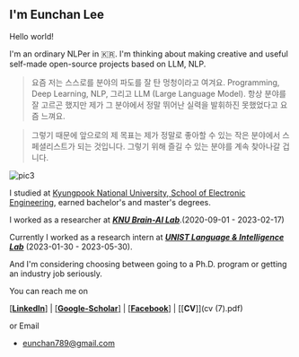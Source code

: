
## I'm Eunchan Lee

Hello world! 

I'm an ordinary NLPer in 🇰🇷.  I'm thinking about making creative and useful self-made open-source projects based on LLM, NLP.


> 요즘 저는 스스로를 분야의 파도를 잘 탄 멍청이라고 여겨요. Programming, Deep Learning, NLP, 그리고 LLM (Large Language Model). 
항상 분야를 잘 고르곤 했지만 제가 그 분야에서 정말 뛰어난 실력을 발휘하진 못했었다고 요즘 느껴요. 

> 그렇기 때문에 앞으로의 제 목표는 제가 정말로 좋아할 수 있는 작은 분야에서 스페셜리스트가 되는 것입니다. 
> 그렇기 위해 즐길 수 있는 분야를 계속 찾아나갈 겁니다. 





![pic3](https://github.com/purang2/purang2/assets/46081500/de055688-cf1a-4e87-977b-b5c9d1c737f4)


I studied at [Kyungpook National University, School of Electronic Engineering](https://see.knu.ac.kr/), earned bachelor's and master's degrees. 

I worked as a researcher at ***[KNU Brain-AI Lab](https://knu-brainai.github.io/)***.(2020-09-01 - 2023-02-17)

Currently I worked as a research intern at ***[UNIST Language & Intelligence Lab](https://sites.google.com/view/language-intelligence-lab/home?authuser=0)*** (2023-01-30 - 2023-05-30).

And I'm considering choosing between going to a Ph.D. program or getting an industry job seriously.




You can reach me on

[[**LinkedIn**]](https://www.linkedin.com/in/eunchan-lee-a21953209/) | [[**Google-Scholar**]](https://scholar.google.com/citations?user=stfV6M8AAAAJ&hl=ko) | [[**Facebook**]](https://www.facebook.com/profile.php?id=100003388221714) |  [[**CV**]](cv (7).pdf)

or Email
- eunchan789@gmail.com

